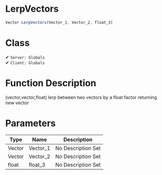 # LerpVectors
```js	
Vector LerpVectors(Vector_1, Vector_2, float_3)
```
# Class
✔ `Server: Globals`  
✔ `Client: Globals`  

# Function Description
(vector,vector,float) lerp between two vectors by a float factor returning new vector
# Parameters
Type|Name|Description
--|--|--
Vector|Vector_1|No Description Set
Vector|Vector_2|No Description Set
float|float_3|No Description Set
